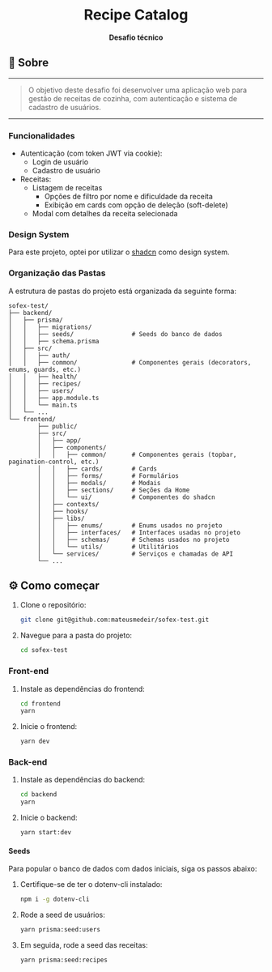 <h1 align="center">Recipe Catalog</h1>
<p align="center"><strong>Desafio técnico</strong></p>

## 📑 Sobre
---
> O objetivo deste desafio foi desenvolver uma aplicação web para gestão de receitas de cozinha, com autenticação e sistema de cadastro de usuários.
---

### Funcionalidades
- Autenticação (com token JWT via cookie):
    - Login de usuário
    - Cadastro de usuário
- Receitas:
    - Listagem de receitas
        - Opções de filtro por nome e dificuldade da receita
        - Exibição em cards com opção de deleção (soft-delete)
    - Modal com detalhes da receita selecionada

### Design System
Para este projeto, optei por utilizar o [shadcn](https://ui.shadcn.com) como design system.

### Organização das Pastas
A estrutura de pastas do projeto está organizada da seguinte forma:

```
sofex-test/
├── backend/
│   ├── prisma/
│   │   ├── migrations/
│   │   ├── seeds/                # Seeds do banco de dados
│   │   ├── schema.prisma 
│   ├── src/
│   │   ├── auth/
│   │   ├── common/               # Componentes gerais (decorators, enums, guards, etc.)
│   │   ├── health/
│   │   ├── recipes/
│   │   ├── users/
│   │   ├── app.module.ts
│   │   └── main.ts
│   └── ...
└── frontend/
        ├── public/
        ├── src/
        │   ├── app/
        │   ├── components/
        │   │   ├── common/       # Componentes gerais (topbar, pagination-control, etc.)
        │   │   ├── cards/        # Cards
        │   │   ├── forms/        # Formulários
        │   │   ├── modals/       # Modais
        │   │   ├── sections/     # Seções da Home
        │   │   └── ui/           # Componentes do shadcn
        │   ├── contexts/
        │   ├── hooks/
        │   ├── libs/
        │   │   ├── enums/        # Enums usados no projeto
        │   │   ├── interfaces/   # Interfaces usadas no projeto
        │   │   ├── schemas/      # Schemas usados no projeto
        │   │   └── utils/        # Utilitários
        │   └── services/         # Serviços e chamadas de API
        └── ...
```

## ⚙️ Como começar
1. Clone o repositório:
    ```sh
    git clone git@github.com:mateusmedeir/sofex-test.git
    ```
2. Navegue para a pasta do projeto:
    ```sh
    cd sofex-test
    ```

### Front-end
1. Instale as dependências do frontend:
    ```sh
    cd frontend
    yarn
    ```
2. Inicie o frontend:
    ```sh
    yarn dev
    ```

### Back-end
1. Instale as dependências do backend:
    ```sh
    cd backend
    yarn
    ```
2. Inicie o backend:
    ```sh
    yarn start:dev
    ```
#### Seeds
Para popular o banco de dados com dados iniciais, siga os passos abaixo:
1. Certifique-se de ter o dotenv-cli instalado:
    ```sh
    npm i -g dotenv-cli
    ```
2. Rode a seed de usuários:
    ```sh
    yarn prisma:seed:users
    ```
3. Em seguida, rode a seed das receitas:
    ```sh
    yarn prisma:seed:recipes
    ```
